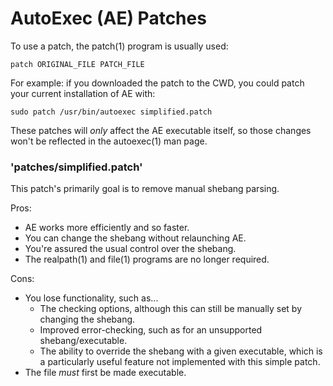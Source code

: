 # AutoExec (AE) Patches

To use a patch, the patch(1) program is usually used:

```
patch ORIGINAL_FILE PATCH_FILE
```

For example: if you downloaded the patch to the CWD, you could patch your current installation of AE with:

```
sudo patch /usr/bin/autoexec simplified.patch
```

These patches will _only_ affect the AE executable itself, so those changes won't be reflected in the autoexec(1) man page.

### 'patches/simplified.patch'

This patch's primarily goal is to remove manual shebang parsing.

Pros:

* AE works more efficiently and so faster.
* You can change the shebang without relaunching AE.
* You're assured the usual control over the shebang.
* The realpath(1) and file(1) programs are no longer required.

Cons:

* You lose functionality, such as...
    - The checking options, although this can still be manually set by changing the shebang.
    - Improved error-checking, such as for an unsupported shebang/executable.
    - The ability to override the shebang with a given executable, which is a particularly useful feature not implemented with this simple patch.
* The file _must_ first be made executable.

